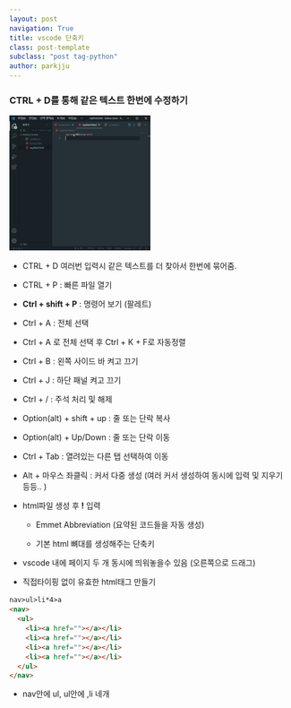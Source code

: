 ```yaml
---
layout: post
navigation: True
title: vscode 단축키
class: post-template
subclass: "post tag-python"
author: parkjju
---
```


### CTRL + D를 통해 같은 텍스트 한번에 수정하기

<img src="/assets/images/ctrlD.gif" width= "50%" height="50%"></img>

- CTRL + D 여러번 입력시 같은 텍스트를 더 찾아서 한번에 묶어줌.</br>

* CTRL + P : 빠른 파일 열기</br>

* **Ctrl + shift + P** : 명령어 보기 (팔레트)</br>

* Ctrl + A : 전체 선택</br>

* Ctrl + A 로 전체 선택 후 Ctrl + K + F로 자동정렬</br>

* Ctrl + B : 왼쪽 사이드 바 켜고 끄기</br>

* Ctrl + J : 하단 패널 켜고 끄기</br>

* Ctrl + / : 주석 처리 및 해제</br>

* Option(alt) + shift + up : 줄 또는 단락 복사</br>

* Option(alt) + Up/Down : 줄 또는 단락 이동</br>

* Ctrl + Tab : 열려있는 다른 탭 선택하여 이동</br>

* Alt + 마우스 좌클릭 : 커서 다중 생성 (여러 커서 생성하여 동시에 입력 및 지우기 등등.. )</br>

* html파일 생성 후 **!** 입력

  - Emmet Abbreviation (요약된 코드들을 자동 생성)

  - 기본 html 뼈대를 생성해주는 단축키</br>

* vscode 내에 페이지 두 개 동시에 띄워놓을수 있음 (오른쪽으로 드래그)</br>

* 직접타이핑 없이 유효한 html태그 만들기

```html
nav>ul>li*4>a
<nav>
  <ul>
    <li><a href=""></a></li>
    <li><a href=""></a></li>
    <li><a href=""></a></li>
    <li><a href=""></a></li>
  </ul>
</nav>
```

- nav안에 ul, ul안에 ,li 네개
